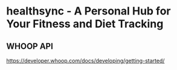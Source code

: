 # healthsync - A Personal Hub for Your Fitness and Diet Tracking

## WHOOP API 
https://developer.whoop.com/docs/developing/getting-started/
